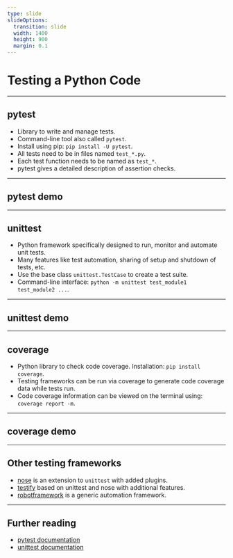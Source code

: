 ```yaml
---
type: slide
slideOptions:
  transition: slide
  width: 1400
  height: 900
  margin: 0.1
---
```


<style>
  .reveal strong {
    font-weight: bold;
    color: orange;
  }
  .reveal p {
    text-align: left;
  }
  .reveal section h1 {
    color: orange;
  }
  .reveal section h2 {
    color: orange;
  }
</style>

# Testing a Python Code

---

## pytest

- Library to write and manage tests.
- Command-line tool also called `pytest`.
- Install using pip: `pip install -U pytest`.
- All tests need to be in files named `test_*.py`.
- Each test function needs to be named as `test_*`.
- pytest gives a detailed description of assertion checks.

---

## pytest demo

---

## unittest

- Python framework specifically designed to run, monitor and automate unit tests.
- Many features like test automation, sharing of setup and shutdown of tests, etc.
- Use the base class `unittest.TestCase` to create a test suite.
- Command-line interface: `python -m unittest test_module1 test_module2 ...`.

---

## unittest demo

---

## coverage

- Python library to check code coverage. Installation: `pip install coverage`.
- Testing frameworks can be run via coverage to generate code coverage data while tests run.
- Code coverage information can be viewed on the terminal using: `coverage report -m`.

---

## coverage demo

---

## Other testing frameworks

- [nose](https://pypi.org/project/nose2/) is an extension to `unittest` with added plugins.
- [testify](https://pypi.org/project/testify/) based on unittest and nose with additional features.
- [robotframework](https://pypi.org/project/robotframework/) is a generic automation framework.

---

## Further reading

- [pytest documentation](https://docs.pytest.org/en/6.2.x/)
- [unittest documentation](https://docs.python.org/3/library/unittest.html)
